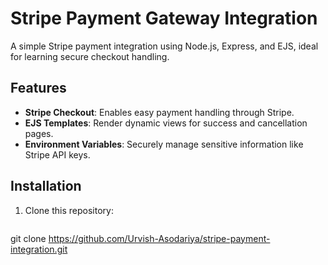 # Stripe Payment Gateway Integration

A simple Stripe payment integration using Node.js, Express, and EJS, ideal for learning secure checkout handling.

## Features
- **Stripe Checkout**: Enables easy payment handling through Stripe.
- **EJS Templates**: Render dynamic views for success and cancellation pages.
- **Environment Variables**: Securely manage sensitive information like Stripe API keys.
  
## Installation

1. Clone this repository:
   ```bash
  git clone https://github.com/Urvish-Asodariya/stripe-payment-integration.git


